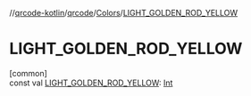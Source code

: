 //[qrcode-kotlin](../../../index.md)/[qrcode](../index.md)/[Colors](index.md)/[LIGHT_GOLDEN_ROD_YELLOW](-l-i-g-h-t_-g-o-l-d-e-n_-r-o-d_-y-e-l-l-o-w.md)

# LIGHT_GOLDEN_ROD_YELLOW

[common]\
const val [LIGHT_GOLDEN_ROD_YELLOW](-l-i-g-h-t_-g-o-l-d-e-n_-r-o-d_-y-e-l-l-o-w.md): [Int](https://kotlinlang.org/api/latest/jvm/stdlib/kotlin/-int/index.html)
